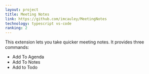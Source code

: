 ```yaml
---
layout: project
title: Meeting Notes
link: https://github.com/imcauley/MeetingNotes
technology: typescript vs-code
ranking: 2
---
```


This extension lets you take quicker meeting notes. It provides three commands:

- Add To Agenda
- Add To Notes
- Add to Todo
